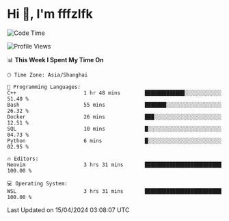 # Hi 👋, I'm fffzlfk

<!--START_SECTION:waka-->
![Code Time](http://img.shields.io/badge/Code%20Time-691%20hrs%2025%20mins-blue)

![Profile Views](http://img.shields.io/badge/Profile%20Views-0-blue)

📊 **This Week I Spent My Time On** 

```text
🕑︎ Time Zone: Asia/Shanghai

💬 Programming Languages: 
C++                      1 hr 48 mins        █████████████░░░░░░░░░░░░   51.40 % 
Bash                     55 mins             ███████░░░░░░░░░░░░░░░░░░   26.32 % 
Docker                   26 mins             ███░░░░░░░░░░░░░░░░░░░░░░   12.51 % 
SQL                      10 mins             █░░░░░░░░░░░░░░░░░░░░░░░░   04.73 % 
Python                   6 mins              █░░░░░░░░░░░░░░░░░░░░░░░░   02.95 % 

🔥 Editors: 
Neovim                   3 hrs 31 mins       █████████████████████████   100.00 % 

💻 Operating System: 
WSL                      3 hrs 31 mins       █████████████████████████   100.00 % 
```


 Last Updated on 15/04/2024 03:08:07 UTC
<!--END_SECTION:waka-->
